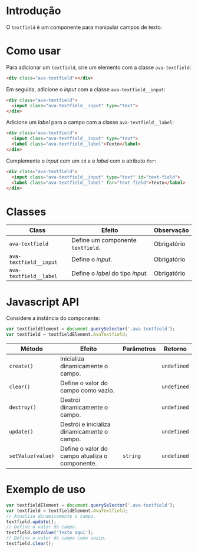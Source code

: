 # Introdução
O `textfield` é um componente para manipular campos de texto.

# Como usar

Para adicionar um `textfield`, crie um elemento com a classe `ava-textfield`:

```html
<div class="ava-textfield"></div>
``` 

Em seguida, adicione o *input*  com a classe `ava-textfield__input`:

```html
<div class="ava-textfield">
  <input class="ava-textfield__input" type="text">
</div>
```

Adicione um *label* para o campo com a classe `ava-textfield__label`:

```html
<div class="ava-textfield">
  <input class="ava-textfield__input" type="text">
  <label class="ava-textfield__label">Texto</label>
</div>
```

Complemente o *input* com um `id` e o *label* com o atributo `for`:

```html
<div class="ava-textfield">
  <input class="ava-textfield__input" type="text" id="text-field">
  <label class="ava-textfield__label" for="text-field">Texto</label>
</div>
```


# Classes

Class | Efeito | Observação
------|--------|-----------
`ava-textfield` | Define um componente `textfield`. | Obrigatório
`ava-textfield__input` | Define o *input*. | Obrigatório
`ava-textfield__label` | Define o *label* do tipo *input*. | Obrigatório

# Javascript API

Considere a instância do componente:

```js
var textfieldElement = document.querySelector('.ava-textfield');
var textfield = textfieldElement.AvaTextfield;
```

Método | Efeito | Parâmetros | Retorno
-------|--------|------------|--------
`create()` | Inicializa dinamicamente o campo. | | `undefined`
`clear()` | Define o valor do campo como vazio. | | `undefined`
`destroy()` | Destrói dinamicamente o campo. | | `undefined`
`update()` | Destrói e inicializa dinamicamente o campo. | | `undefined`
`setValue(value)` | Define o valor do campo atualiza o componente. | `string` | `undefined`

# Exemplo de uso

```js
var textfieldElement = document.querySelector('.ava-textfield');
var textfield = textfieldElement.AvaTextfield;
// Atualiza dinamicamente o campo.
textfield.update();
// Define o valor do campo.
textfield.setValue('Texto aqui');
// Define o valor do campo como vazio.
textfield.clear();
```
